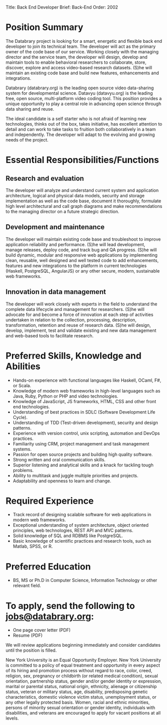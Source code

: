 Title: Back End Developer
Brief: Back-End
Order: 2002

# Position Summary

The Databrary project is looking for a smart, energetic and flexible back end developer to join its technical team. The developer will act as the primary owner of the code base of our service. Working closely with the managing director and the service team, the developer will design, develop and maintain tools to enable behavioral researchers to collaborate, store, discover, explore and access video-based research datasets. (S)he will maintain an existing code base and build new features, enhancements and integrations.

Databrary (databrary.org) is the leading open source video data-sharing system for developmental science. Datavyu (datavyu.org) is the leading free, open source, multi-platform video coding tool. This position provides a unique opportunity to play a central role in advancing open science through data sharing and reuse.

The ideal candidate is a self starter who is not afraid of learning new technologies, thinks out of the box, takes initiative, has excellent attention to detail and can work to take tasks to fruition both collaboratively in a team and independently. The developer will adapt to the evolving and growing needs of the project.


# Essential Responsibilities/Functions

## Research and evaluation
The developer will analyze and understand current system and application architecture, logical and physical data models, security and storage implementation as well as the code base, document it thoroughly, formulate high level architectural and call graph diagrams and make recommendations to the managing director on a future strategic direction.

## Development and maintenance
The developer will maintain existing code base and troubleshoot to improve application reliability and performance. (S)he will lead development, manage releases, deploy code, and track bug and QA progress. (S)he will build dynamic, modular and responsive web applications by implementing clean, reusable, well designed and well tested code to add enhancements, features and new integrations to the platform in current technologies (Haskell, PostgreSQL, AngularJS) or any other secure, modern, sustainable web frameworks.

## Innovation in data management
The developer will work closely with experts in the field to understand the complete data lifecycle and management for researchers. (S)he will advocate for and become a force of innovation at each step of activities undertaken in relation to the collection, processing, description, transformation, retention and reuse of research data. (S)he will design, develop, implement, test and validate existing and new data management and web-based tools to facilitate research.

# Preferred Skills, Knowledge and Abilities

- Hands-on experience with functional languages like Haskell, OCaml, F#, or Scala.
- Knowledge of modern web frameworks in high-level languages such as Java, Ruby, Python or PHP and video technologies.
- Knowledge of JavaScript, JS frameworks, HTML, CSS and other front end technologies.
- Understanding of best practices in SDLC (Software Development Life Cycle).
- Understanding of TDD (Test-driven development), security and design patterns. 
- Experience with version control, unix scripting, automation and DevOps practices.
- Familiarity using CRM, project management and task management systems.
- Passion for open source projects and building high quality software.
- Strong written and oral communication skills.
- Superior listening and analytical skills and a knack for tackling tough problems.
- Ability to multitask and juggle multiple priorities and projects.
- Adaptability and openness to learn and change.

# Required Experience

- Track record of designing scalable software for web applications in modern web frameworks.
- Exceptional understanding of system architecture, object oriented principles, web technologies, REST API and MVC patterns.
- Solid knowledge of SQL and RDBMS like PostgreSQL.
- Basic knowledge of scientific practices and research tools, such as Matlab, SPSS, or R.

# Preferred Education
- BS, MS or Ph.D in Computer Science, Information Technology or other relevant field.

# To apply, send the following to jobs@databrary.org:
- One page cover letter (PDF)
- Resume (PDF)

We will review applications beginning immediately and consider candidates until the position is filled. 

New York University is an Equal Opportunity Employer. New York University
is committed to a policy of equal treatment and opportunity in every aspect
of its hiring and promotion process without regard to race, color, creed,
religion, sex, pregnancy or childbirth (or related medical condition),
sexual orientation, partnership status, gender and/or gender identity or
expression, marital or parental status, national origin, ethnicity,
alienage or citizenship status, veteran or military status, age,
disability, predisposing genetic characteristics, domestic violence victim
status, unemployment status, or any other legally protected basis. Women,
racial and ethnic minorities, persons of minority sexual orientation or
gender identity, individuals with disabilities, and veterans are encouraged
to apply for vacant positions at all levels.

